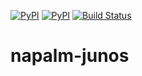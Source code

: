 [![PyPI](https://img.shields.io/pypi/v/napalm-junos.svg)](https://pypi.python.org/pypi/napalm-junos)
[![PyPI](https://img.shields.io/pypi/dm/napalm-junos.svg)](https://pypi.python.org/pypi/napalm-junos)
[![Build Status](https://travis-ci.org/napalm-automation/napalm-junos.svg?branch=master)](https://travis-ci.org/napalm-automation/napalm-junos)


# napalm-junos
